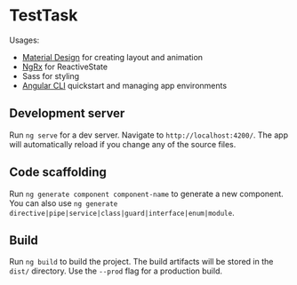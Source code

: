 # TestTask

Usages: 
* [Material Design](https://material.io/design/) for creating layout and animation
* [NgRx](https://ngrx.io) for ReactiveState
* Sass for styling
* [Angular CLI](https://github.com/angular/angular-cli) quickstart and managing app environments

## Development server

Run `ng serve` for a dev server. Navigate to `http://localhost:4200/`. The app will automatically reload if you change any of the source files.

## Code scaffolding

Run `ng generate component component-name` to generate a new component. You can also use `ng generate directive|pipe|service|class|guard|interface|enum|module`.

## Build

Run `ng build` to build the project. The build artifacts will be stored in the `dist/` directory. Use the `--prod` flag for a production build.

